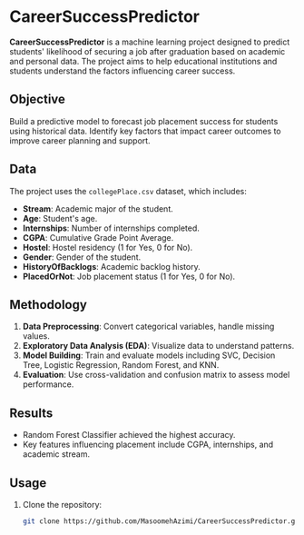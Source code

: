 # CareerSuccessPredictor

**CareerSuccessPredictor** is a machine learning project designed to predict students' likelihood of securing a job after graduation based on academic and personal data. The project aims to help educational institutions and students understand the factors influencing career success.

## Objective
Build a predictive model to forecast job placement success for students using historical data. Identify key factors that impact career outcomes to improve career planning and support.

## Data
The project uses the `collegePlace.csv` dataset, which includes:
- **Stream**: Academic major of the student.
- **Age**: Student's age.
- **Internships**: Number of internships completed.
- **CGPA**: Cumulative Grade Point Average.
- **Hostel**: Hostel residency (1 for Yes, 0 for No).
- **Gender**: Gender of the student.
- **HistoryOfBacklogs**: Academic backlog history.
- **PlacedOrNot**: Job placement status (1 for Yes, 0 for No).

## Methodology
1. **Data Preprocessing**: Convert categorical variables, handle missing values.
2. **Exploratory Data Analysis (EDA)**: Visualize data to understand patterns.
3. **Model Building**: Train and evaluate models including SVC, Decision Tree, Logistic Regression, Random Forest, and KNN.
4. **Evaluation**: Use cross-validation and confusion matrix to assess model performance.

## Results
- Random Forest Classifier achieved the highest accuracy.
- Key features influencing placement include CGPA, internships, and academic stream.

## Usage
1. Clone the repository:
   ```bash
   git clone https://github.com/MasoomehAzimi/CareerSuccessPredictor.git
